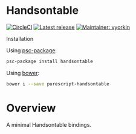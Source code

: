 # Handsontable

[![CircleCI](https://circleci.com/gh/vyorkin/purescript-handsontable/tree/master.svg?style=shield)](https://circleci.com/gh/vyorkin/purescript-handsontable/tree/master)
[![Latest release](http://img.shields.io/github/release/vyorkin/purescript-handsontable.svg)](https://github.com/vyorkin/purescript-handsontable/releases)
[![Maintainer: vyorkin](https://img.shields.io/badge/maintainer-vyorkin-lightgrey.svg)](http://github.com/vyorkin)

Installation

Using [psc-package](https://github.com/purescript/psc-package):

```sh
psc-package install handsontable
```

Using [bower](https://bower.io/):

```sh
bower i --save purescript-handsontable
```

# Overview

A minimal Handsontable bindings.
